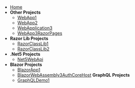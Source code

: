 - [Home](/)
- **Other Projects**
  - [WebApp1](WebApp1.md)
  - [WebApp2](WebApp2.md)
  - [WebApplication3](WebApplication3.md)
  - [WebApp3RazorPages](WebApp3RazorPages.md)
- **Razor Lib Projects**
  - [RazorClassLib1](RazorClassLib1.md)
  - [RazorClassLib2](RazorClassLib2.md)
- **.Net5 Projects**
  - [Net5WebApi](Net5WebApi.md)
- **Blazor Projects**
  - [BlazorApp1](BlazorApp1.md)
  - [BlazorWebAssembly3AuthCoreHost](BlazorWebAssembly3AuthCoreHost.md)
  **GraphQL Projects**
  - [GraphQLDemo1](GraphQLDemo1.md)